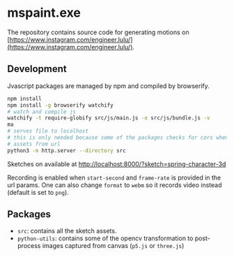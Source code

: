 # mspaint.exe

The repository contains source code for generating motions on
[https://www.instagram.com/engineer.lulu/](https://www.instagram.com/engineer.lulu/).

## Development

Jvascript packages are managed by npm and compiled by browserify.

```bash
npm install
npm install -g browserify watchify
# watch and compile js
watchify -t require-globify src/js/main.js -o src/js/bundle.js -v
ma
# serves file to localhost
# this is only needed because some of the packages checks for cors when loading
# assets from url
python3 -m http.server --directory src
```

Sketches on available at [http://localhost:8000/?sketch=spring-character-3d](http://localhost:8000/?sketch=spring-character-3d)

Recording is enabled when `start-second` and `frame-rate` is provided in the url params. One can also change `format` to `webm` so it records video instead (default is set to `png`).

## Packages

- `src`: contains all the sketch assets.
- `python-utils`: contains some of the opencv transformation to post-process images captured from canvas (`p5.js` or `three.js`)
